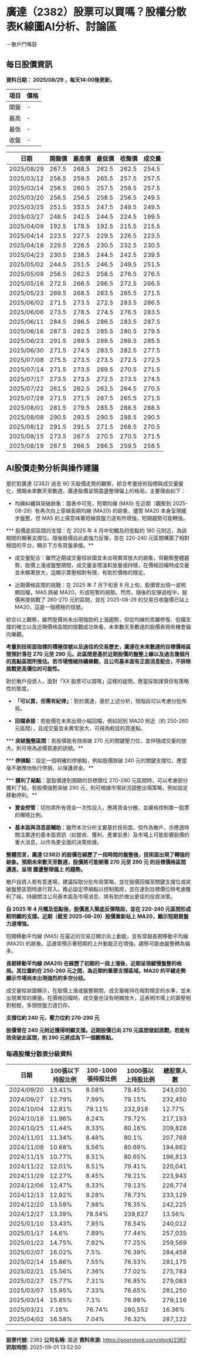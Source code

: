 # 廣達（2382）股票可以買嗎？股權分散表K線圖AI分析、討論區
－散戶鬥嘴鼓

## 每日股價資訊

**資料日期： 2025/08/29 ，每天14:00後更新。**

| 項目 | 價格 |
|------|------|
| 開盤 | - |
| 最高 | - |
| 最低 | - |
| 收盤 | - |

| 日期 | 開盤價 | 最高價 | 最低價 | 收盤價 | 成交量 |
|------|--------|--------|--------|--------|--------|
| 2025/08/29 | 267.5 | 268.5 | 262.5 | 262.5 | 254.5 |
| 2025/03/12 | 256.5 | 259.5 | 265.5 | 257.5 | 257.5 |
| 2025/03/14 | 256.5 | 260.5 | 257.5 | 259.5 | 257.5 |
| 2025/03/20 | 256.5 | 256.5 | 258.5 | 256.5 | 249.5 |
| 2025/03/25 | 251.5 | 253.5 | 247.5 | 249.5 | 249.5 |
| 2025/03/27 | 248.5 | 242.5 | 244.5 | 224.5 | 199.5 |
| 2025/04/09 | 192.5 | 178.5 | 192.5 | 215.5 | 215.5 |
| 2025/04/14 | 223.5 | 227.5 | 229.5 | 226.5 | 223.5 |
| 2025/04/18 | 229.5 | 226.5 | 230.5 | 232.5 | 230.5 |
| 2025/04/23 | 230.5 | 238.5 | 244.5 | 242.5 | 239.5 |
| 2025/05/02 | 244.5 | 251.5 | 246.5 | 249.5 | 251.5 |
| 2025/05/09 | 256.5 | 262.5 | 258.5 | 276.5 | 276.5 |
| 2025/05/16 | 272.5 | 266.5 | 266.5 | 272.5 | 266.5 |
| 2025/05/23 | 269.5 | 268.5 | 263.5 | 265.5 | 271.5 |
| 2025/06/02 | 271.5 | 273.5 | 272.5 | 283.5 | 286.5 |
| 2025/06/06 | 273.5 | 278.5 | 274.5 | 276.5 | 283.5 |
| 2025/06/11 | 284.5 | 286.5 | 286.5 | 283.5 | 287.5 |
| 2025/06/16 | 287.5 | 282.5 | 285.5 | 280.5 | 279.5 |
| 2025/06/23 | 291.5 | 289.5 | 289.5 | 288.5 | 285.5 |
| 2025/06/30 | 271.5 | 274.5 | 283.5 | 282.5 | 277.5 |
| 2025/07/08 | 275.5 | 273.5 | 273.5 | 272.5 | 272.5 |
| 2025/07/14 | 271.5 | 273.5 | 269.5 | 270.5 | 271.5 |
| 2025/07/17 | 273.5 | 273.5 | 272.5 | 273.5 | 274.5 |
| 2025/07/22 | 261.5 | 262.5 | 262.5 | 264.5 | 270.5 |
| 2025/07/28 | 271.5 | 271.5 | 267.5 | 265.5 | 271.5 |
| 2025/08/01 | 281.5 | 279.5 | 285.5 | 288.5 | 288.5 |
| 2025/08/08 | 290.5 | 293.5 | 290.5 | 288.5 | 290.5 |
| 2025/08/12 | 291.5 | 291.5 | 271.5 | 268.5 | 270.5 |
| 2025/08/15 | 273.5 | 267.5 | 270.5 | 270.5 | 271.5 |
| 2025/08/19 | 267.5 | 266.5 | 266.5 | 259.5 | 258.5 |

## AI股價走勢分析與操作建議

基於對廣達 (2382) 過去 90 天股價走勢的觀察，綜合考量技術指標與成交量變化，預期未來數天至數週，廣達股價呈現震盪整理偏上的格局。主要理由如下：

*   均線糾纏與突破跡象：圖表中可見，短期均線 (MA5) 在近期（觀察到 2025-08-29）有再次向上穿越長期均線 (MA20) 的跡象，儘管 MA20 本身呈現緩步盤整，但 MA5 的上揚意味著短線買盤力道有所增強，短期趨勢可能轉強。

***   股價底部區間的支撐：在 2025 年 4 月中旬觸及的低點約 180 元附近，為該期間的顯著支撐位。隨後股價自此處強力反彈，並在 220-240 元區間構築了相對穩固的平台，顯示下方有買盤承接。**

*   成交量配合：雖然近期成交量柱狀圖並未出現異常放大的跡象，但觀察整體趨勢，股價上漲或盤整期間，成交量呈現溫和放量或持穩，在價格回檔時成交量並未顯著放大，這顯示賣壓相對有限，有助於價格的穩定。

*   近期價格區間的挑戰：在 2025 年 7 月下旬至 8 月上旬，股價曾出現一波明顯回檔，MA5 跌破 MA20，形成短暫的弱勢。然而，隨後的反彈過程中，股價再度挑戰了 260-270 元的區間，並在 2025-08-29 的交易日收盤價已站上 MA20，這是一個積極的信號。

綜合以上觀察，雖然股價尚未出現強勁的上漲趨勢，但從均線的乖離修復、低檔支撐的確立以及近期價格區間的挑戰成功來看，未來數天至數週的股價表現有機會偏向樂觀。

**考量到技術面指標的積極信號以及過往的交易歷史，廣達在未來數週的目標價格區間預計落在 270 元至 290 元。此區間是基於近期股價的盤整上緣以及過去幾個月的高點區間所推估。若市場情緒持續樂觀，且公司基本面有正面消息配合，不排除挑戰更高價位的可能性。**

對於散戶投資人，面對「XX 股票可以買嗎」這樣的疑問，應當採取謹慎但有策略性的態度。

*   **「可以買，但需有紀律」**：對於廣達，基於上述分析，現階段可以考慮分批布局。

*   **回檔承接**：若股價在未來出現小幅回檔，例如回到 MA20 附近（約 250-260 元區間），且成交量並未異常放大，可視為較佳的買進點。

***   **突破盤整區間**：若股價能有效突破 270 元的關鍵壓力位，並伴隨成交量的放大，則可視為追價買進的訊號。**

***   **停損點**：設定一個明確的停損點，例如股價跌破 240 元的關鍵支撐位，應當毫不猶豫地執行停損，以保護資金。**

***   **獲利了結點**：當股價達到預期的目標價位 270-290 元區間時，可以考慮部分獲利了結。若股價強勢突破 290 元，則可根據市場狀況調整出場策略，例如設定移動停利。**

*   **資金控管**：切勿將所有資金一次性投入，應將資金分散，並嚴格控制單一股票的曝險比例。

*   **基本面與消息面輔助**：雖然本次分析主要基於技術面，但作為散戶，亦應適時關注廣達的基本面資訊（如營收、獲利、產業前景）及市場上可能影響股價的重大消息，以作為更全面的決策依據。

**整體而言，廣達 (2382) 的股價在經歷了一段時間的盤整後，技術面出現了轉強的跡象。預期未來數天至數週，股價將可能朝著 **270 元至 290 元** 的目標價格區間邁進，呈現 **震盪整理偏上** 的趨勢。**

散戶投資人若有意進場，建議採取分批布局策略，並在股價回檔至關鍵支撐位或突破盤整區間時進行買入。務必設定停損點以控制風險，並在達到目標價位時考慮獲利了結。持續關注公司基本面及市場消息，將有助於做出更佳的投資決策。

**自 2025 年 4 月觸及低點後，股價進入築底反彈階段，並在 220-240 元區間形成較明顯的支撐。近期（截至 2025-08-29）股價重新站上 MA20，顯示短期買盤力道增強。**

短期移動平均線 (MA5) 在最近的交易日顯示向上動能，並有穿越長期移動平均線 (MA20) 的跡象。這通常預示著短期的上升動能正在增強，趨勢可能由盤整轉為偏多。

**長期移動平均線 (MA20) 在經歷了初期的一段上漲後，近期呈現緩慢盤整的格局。其位置約在 250-260 元之間，為近期的重要支撐區域。MA20 的平緩走勢顯示市場尚未出現強烈的多空分歧。**

成交量柱狀圖顯示，在股價上漲或盤整期間，成交量維持在相對穩定的水準，並未出現異常的爆量。在價格回檔時，成交量也沒有明顯放大，這表明市場上的賣壓相對較輕，多頭控盤力道仍存。

**支撐位約 240 元，壓力位約 270-290 元**

**股價曾在 240 元附近獲得明顯支撐。近期股價已向 270 元區間發起挑戰，若能有效突破此區間，則 290 元將成為下一個觀察點。**

### 每週股權分散表分級資料

| 日期 | 100張以下持股比例 | 100-1000張持股比例 | 1000張以上持股比例 | 總股東人數 |
|------|-------------------|--------------------|--------------------|----------|
| 2024/09/20 | 13.41% | 8.08% | 78.45% | 243,030 |
| 2024/09/27 | 12.79% | 7.99% | 79.15% | 232,450 |
| 2024/10/04 | 12.81% | 79.11% | 232,918 | 12.77% |
| 2024/10/18 | 11.96% | 8.24% | 79.72% | 217,193 |
| 2024/10/25 | 11.44% | 8.33% | 80.16% | 209,828 |
| 2024/11/01 | 11.34% | 8.48% | 80.1% | 207,768 |
| 2024/11/08 | 10.68% | 8.56% | 80.69% | 194,662 |
| 2024/11/15 | 10.77% | 8.51% | 80.65% | 196,813 |
| 2024/11/22 | 12.01% | 8.51% | 79.41% | 220,041 |
| 2024/11/29 | 12.27% | 8.45% | 79.21% | 223,943 |
| 2024/12/06 | 12.47% | 8.33% | 79.13% | 226,774 |
| 2024/12/13 | 12.92% | 8.28% | 78.73% | 233,129 |
| 2024/12/20 | 13.59% | 7.98% | 78.35% | 242,225 |
| 2024/12/27 | 13.39% | 78.54% | 239,627 | 13.56% |
| 2025/01/10 | 13.43% | 7.95% | 78.54% | 240,012 |
| 2025/01/17 | 14.6% | 7.89% | 77.44% | 257,035 |
| 2025/01/22 | 14.75% | 7.92% | 77.25% | 259,569 |
| 2025/02/07 | 16.02% | 7.5% | 76.39% | 284,458 |
| 2025/02/14 | 15.86% | 7.55% | 76.53% | 281,175 |
| 2025/02/21 | 15.56% | 7.36% | 77.02% | 275,783 |
| 2025/02/27 | 15.77% | 7.31% | 76.85% | 279,083 |
| 2025/03/07 | 15.95% | 7.33% | 76.65% | 281,250 |
| 2025/03/14 | 15.85% | 7.1% | 76.98% | 279,116 |
| 2025/03/21 | 7.16% | 76.74% | 280,552 | 16.36% |
| 2025/04/02 | 16.58% | 7.04% | 76.32% | 287,122 |

---

**股票代號:** 2382
**公司名稱:** 廣達
**資料來源:** https://poorstock.com/stock/2382
**抓取時間:** 2025-09-01 13:52:50